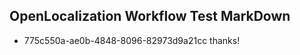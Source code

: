 ## OpenLocalization Workflow Test MarkDown
* 775c550a-ae0b-4848-8096-82973d9a21cc thanks!

<!--HONumber=Aug16_HO5-->


